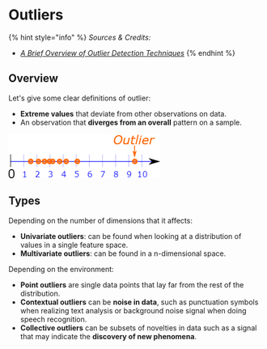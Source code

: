 # Outliers

{% hint style="info" %}
_Sources & Credits:_

* [_A Brief Overview of Outlier Detection Techniques_](https://towardsdatascience.com/a-brief-overview-of-outlier-detection-techniques-1e0b2c19e561)
{% endhint %}

## Overview

Let's give some clear definitions of outlier:

* **Extreme values** that deviate from other observations on data.
* An observation that **diverges from an overall** pattern on a sample.

![](<../../.gitbook/assets/image (48).png>)

## Types

Depending on the number of dimensions that it affects:

* **Univariate outliers**: can be found when looking at a distribution of values in a single feature space.
* **Multivariate outliers**: can be found in a n-dimensional space.

Depending on the environment:

* **Point outliers** are single data points that lay far from the rest of the distribution.&#x20;
* **Contextual outliers** can be **noise in data**, such as punctuation symbols when realizing text analysis or background noise signal when doing speech recognition.
* **Collective outliers** can be subsets of novelties in data such as a signal that may indicate the **discovery of new phenomena**.

